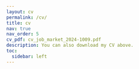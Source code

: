 ```yaml
---
layout: cv
permalink: /cv/
title: cv
nav: true
nav_order: 5
cv_pdf: cv_job_market_2024-1009.pdf
description: You can also download my CV above.
toc:
  sidebar: left
---
```

